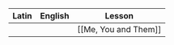 
| Latin | English | Lesson               |
| ----- | ------- | -------------------- |
|       |         | [[Me, You and Them]] |
